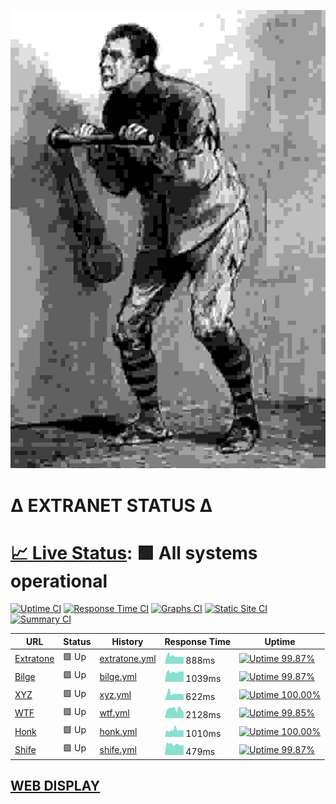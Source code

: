 ![crank](crank.jpg)

# Δ EXTRANET STATUS Δ

# [📈 Live Status](https://extratone.github.io/up): <!--live status--> **🟩 All systems operational**

[![Uptime CI](https://github.com/koj-co/upptime/workflows/Uptime%20CI/badge.svg)](https://github.com/koj-co/upptime/actions?query=workflow%3A%22Uptime+CI%22)
[![Response Time CI](https://github.com/koj-co/upptime/workflows/Response%20Time%20CI/badge.svg)](https://github.com/koj-co/upptime/actions?query=workflow%3A%22Response+Time+CI%22)
[![Graphs CI](https://github.com/koj-co/upptime/workflows/Graphs%20CI/badge.svg)](https://github.com/koj-co/upptime/actions?query=workflow%3A%22Graphs+CI%22)
[![Static Site CI](https://github.com/koj-co/upptime/workflows/Static%20Site%20CI/badge.svg)](https://github.com/koj-co/upptime/actions?query=workflow%3A%22Static+Site+CI%22)
[![Summary CI](https://github.com/koj-co/upptime/workflows/Summary%20CI/badge.svg)](https://github.com/koj-co/upptime/actions?query=workflow%3A%22Summary+CI%22)

<!--start: status pages-->
<!-- This summary is generated by Upptime (https://github.com/upptime/upptime) -->
<!-- Do not edit this manually, your changes will be overwritten -->

| URL                                    | Status | History                                                                               | Response Time                                                                  | Uptime                                                                                                                                                                                                      |
| -------------------------------------- | ------ | ------------------------------------------------------------------------------------- | ------------------------------------------------------------------------------ | ----------------------------------------------------------------------------------------------------------------------------------------------------------------------------------------------------------- |
| [Extratone](https://www.extratone.com) | 🟩 Up  | [extratone.yml](https://github.com/extratone/up/commits/master/history/extratone.yml) | <img alt="Response time graph" src="./graphs/extratone.png" height="20"> 888ms | [![Uptime 99.87%](https://img.shields.io/endpoint?url=https%3A%2F%2Fraw.githubusercontent.com%2Fextratone%2Fup%2Fmaster%2Fapi%2Fextratone%2Fuptime.json)](https://extratone.github.io/up/history/extratone) |
| [Bilge](https://bilge.world)           | 🟩 Up  | [bilge.yml](https://github.com/extratone/up/commits/master/history/bilge.yml)         | <img alt="Response time graph" src="./graphs/bilge.png" height="20"> 1039ms    | [![Uptime 99.87%](https://img.shields.io/endpoint?url=https%3A%2F%2Fraw.githubusercontent.com%2Fextratone%2Fup%2Fmaster%2Fapi%2Fbilge%2Fuptime.json)](https://extratone.github.io/up/history/bilge)         |
| [XYZ](https://davidblue.xyz)           | 🟩 Up  | [xyz.yml](https://github.com/extratone/up/commits/master/history/xyz.yml)             | <img alt="Response time graph" src="./graphs/xyz.png" height="20"> 622ms       | [![Uptime 100.00%](https://img.shields.io/endpoint?url=https%3A%2F%2Fraw.githubusercontent.com%2Fextratone%2Fup%2Fmaster%2Fapi%2Fxyz%2Fuptime.json)](https://extratone.github.io/up/history/xyz)            |
| [WTF](https://davidblue.wtf)           | 🟩 Up  | [wtf.yml](https://github.com/extratone/up/commits/master/history/wtf.yml)             | <img alt="Response time graph" src="./graphs/wtf.png" height="20"> 2128ms      | [![Uptime 99.85%](https://img.shields.io/endpoint?url=https%3A%2F%2Fraw.githubusercontent.com%2Fextratone%2Fup%2Fmaster%2Fapi%2Fwtf%2Fuptime.json)](https://extratone.github.io/up/history/wtf)             |
| [Honk](https://dieselgoth.com)         | 🟩 Up  | [honk.yml](https://github.com/extratone/up/commits/master/history/honk.yml)           | <img alt="Response time graph" src="./graphs/honk.png" height="20"> 1010ms     | [![Uptime 100.00%](https://img.shields.io/endpoint?url=https%3A%2F%2Fraw.githubusercontent.com%2Fextratone%2Fup%2Fmaster%2Fapi%2Fhonk%2Fuptime.json)](https://extratone.github.io/up/history/honk)          |
| [Shife](https://shife.writeas.com)     | 🟩 Up  | [shife.yml](https://github.com/extratone/up/commits/master/history/shife.yml)         | <img alt="Response time graph" src="./graphs/shife.png" height="20"> 479ms     | [![Uptime 99.87%](https://img.shields.io/endpoint?url=https%3A%2F%2Fraw.githubusercontent.com%2Fextratone%2Fup%2Fmaster%2Fapi%2Fshife%2Fuptime.json)](https://extratone.github.io/up/history/shife)         |

<!--end: status pages-->

## [WEB DISPLAY](https://extratone.github.io/up)
